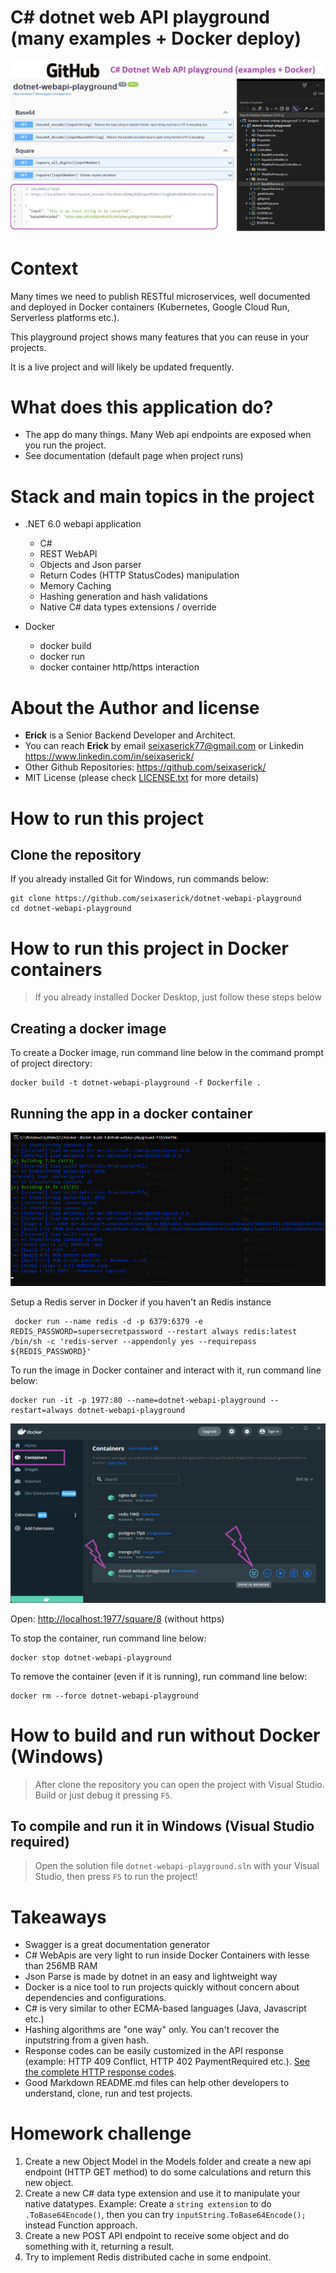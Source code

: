# C# dotnet web API playground (many examples + Docker deploy)

![Project Cover](./wwwroot/img/project-cover.png "web api project cover")
 
# Context
Many times we need to publish RESTful microservices, well documented and deployed in Docker containers (Kubernetes, Google Cloud Run, Serverless platforms etc.).

This playground project shows many features that you can reuse in your projects.

It is a live project and will likely be updated frequently.


# What does this application do?
- The app do many things. Many Web api endpoints are exposed when you run the project.
- See documentation (default page when project runs)

# Stack and main topics in the project
- .NET 6.0 webapi application
    - C# 
    - REST WebAPI
    - Objects and Json parser
    - Return Codes (HTTP StatusCodes) manipulation
    - Memory Caching
    - Hashing generation and hash validations
    - Native C# data types extensions / override



- Docker
    - docker build
    - docker run
    - docker container http/https interaction 


# About the Author and license
- **Erick** is a Senior Backend Developer and Architect. 
- You can reach **Erick** by email <seixaserick77@gmail.com> or Linkedin <https://www.linkedin.com/in/seixaserick/>
- Other Github Repositories: <https://github.com/seixaserick/> 
- MIT License (please check [LICENSE.txt](LICENSE.txt) for more details)


# How to run this project 

## Clone the repository

If you already installed Git for Windows, run commands below:
```
git clone https://github.com/seixaserick/dotnet-webapi-playground
cd dotnet-webapi-playground
```


# How to run this project in Docker containers
> If you already installed Docker Desktop, just follow these steps below


## Creating a docker image
To create a Docker image, run command line below in the command prompt of project directory:
```
docker build -t dotnet-webapi-playground -f Dockerfile .
```


## Running the app in a docker container


![Docker Build](./wwwroot/img/docker-build.png "Docker Desktop Build process")


Setup a Redis server in Docker if you haven't an Redis instance
```
 docker run --name redis -d -p 6379:6379 -e REDIS_PASSWORD=supersecretpassword --restart always redis:latest /bin/sh -c 'redis-server --appendonly yes --requirepass ${REDIS_PASSWORD}'
```


To run the image in Docker container and interact with it, run command line below: 
```
docker run -it -p 1977:80 --name=dotnet-webapi-playground --restart=always dotnet-webapi-playground
```


![Docker Running](./wwwroot/img/docker-desktop.png "Docker Desktop Running")

Open: [http://localhost:1977/square/8](http://localhost:1977/square/8)  (without https)


To stop the container, run command line below: 
```
docker stop dotnet-webapi-playground
```

To remove the container (even if it is running), run command line below: 
```
docker rm --force dotnet-webapi-playground
```




# How to build and run without Docker (Windows)

> After clone the repository you can open the project with Visual Studio. Build or just debug it pressing ```F5```.

## To compile and run it in Windows (Visual Studio required)
> Open the solution file ```dotnet-webapi-playground.sln``` with your Visual Studio, then press ```F5``` to run the project!



# Takeaways

- Swagger is a great documentation generator
- C# WebApis are very light to run inside Docker Containers with lesse than 256MB RAM
- Json Parse is made by dotnet in an easy and lightweight way
- Docker is a nice tool to run projects quickly without concern about dependencies and configurations.
- C# is very similar to other ECMA-based languages (Java, Javascript etc.)
- Hashing algorithms are "one way" only. You can't recover the inputstring from a given hash.
- Response codes can be easily customized in the API response (example: HTTP 409 Conflict, HTTP 402 PaymentRequired etc.). [See the complete HTTP response codes](https://en.wikipedia.org/wiki/List_of_HTTP_status_codes).
- Good Markdown README.md files can help other developers to understand, clone, run and test projects.

# Homework challenge

1. Create a new Object Model in the Models folder and create a new api endpoint (HTTP GET method) to do some calculations and return this new object.
2. Create a new C# data type extension and use it to manipulate your native datatypes. Example: Create a ```string extension``` to do ```.ToBase64Encode()```, then you can try ```inputString.ToBase64Encode();``` instead Function approach.
3. Create a new POST API endpoint to receive some object and do something with it, returning a result.
4. Try to implement Redis distributed cache in some endpoint.
